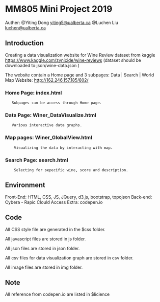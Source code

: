 # MM805 Mini Project 2019
Auther: @Yiting Dong yiting5@ualberta.ca
        @Luchen Liu  luchen@ualberta.ca
          
## Introduction
Creating a data visualization website for Wine Review dataset from kaggle https://www.kaggle.com/zynicide/wine-reviews
(dataset should be downloaded to json/wine-data.json )

The website contain a Home page and 3 subpages: Data | Search | World Map
Website: http://162.246.157.185/802/

### Home Page: index.html
       Subpages can be access through Home page.

### Data Page: Winer_DataVisualize.html
       Various interactive data graphs.

### Map pages: Winer_GlobalView.html
        Visualizing the data by interacting with map.
        
### Search Page: search.html
        Selecting for sepecific wine, score and description.


## Environment
 Front-End: HTML, CSS, JS, JQuery, d3.js, bootstrap, topojson
 Back-end: Cybera - Rapic Clould Access
 Extra: codepen.io

## Code

All CSS style file are generated in the $css folder.

All javascript files are stored in js folder.

All json files are stored in json folder.

All csv files for data visualization graph are stored in csv folder.

All image files are stored in img folder.

## Note
All reference from codepen.io are listed in $licience
